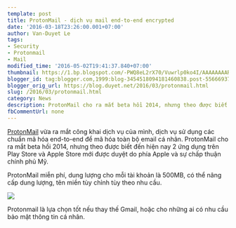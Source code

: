 ```yaml
---
template: post
title: ProtonMail - dịch vụ mail end-to-end encrypted
date: '2016-03-18T23:26:00.001+07:00'
author: Van-Duyet Le
tags:
- Security
- Protonmail
- Mail
modified_time: '2016-05-02T19:41:37.840+07:00'
thumbnail: https://1.bp.blogspot.com/-PWQ8eL2rX70/Vuwrlp0ko4I/AAAAAAAAR5Y/WEQ8q4QytdwXFd3soJbCkrTCreB8sDwHw/s1600/Screen-Shot-2014-05-02-at-8.47.10-PM.png
blogger_id: tag:blogger.com,1999:blog-3454518094181460838.post-5566693736479170867
blogger_orig_url: https://blog.duyet.net/2016/03/protonmail.html
slug: /2016/03/protonmail.html
category: News
description: ProtonMail cho ra mắt beta hồi 2014, nhưng theo được biết đến hiện nay 2 ứng dụng trên Play Store và Apple Store mới được duyệt do phía Apple và sự chấp thuận chính phủ Mỹ.
fbCommentUrl: none
---
```


[ProtonMail](https://protonmail.com/) vừa ra mắt công khai dịch vụ của mình, dịch vụ sử dụng các chuẩn mã hóa end-to-end để mã hóa toàn bộ email cá nhân. ProtonMail cho ra mắt beta hồi 2014, nhưng theo được biết đến hiện nay 2 ứng dụng trên Play Store và Apple Store mới được duyệt do phía Apple và sự chấp thuận chính phủ Mỹ.

ProtonMail miễn phí, dung lượng cho mỗi tài khoản là 500MB, có thể nâng cấp dung lượng, tên miền tùy chỉnh tùy theo nhu cầu.

[![](https://1.bp.blogspot.com/-PWQ8eL2rX70/Vuwrlp0ko4I/AAAAAAAAR5Y/WEQ8q4QytdwXFd3soJbCkrTCreB8sDwHw/s1600/Screen-Shot-2014-05-02-at-8.47.10-PM.png)](https://mail.protonmail.com/)

Protonmail là lựa chọn tốt nếu thay thế Gmail, hoặc cho những ai có nhu cầu bảo mật thông tin cá nhân.
